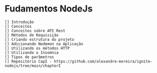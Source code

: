 # Fudamentos NodeJs
    [] Introdução
    [] Conceitos
    [] Conceitos sobre API Rest
    [] Métodos de Requisição
    [] Criando estrutura do projeto
    [] Adicionando Nodemon na Aplicação
    [] Utilizando os métodos HTTP
    [] Utilizando o Insomnia
    [] Tipos de parâmetros
    [] Repositório CapI - https://github.com/alexandre-moreira/ignite-nodejs/tree/main/chapterI